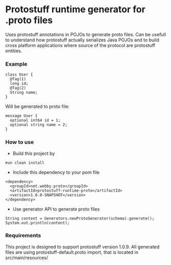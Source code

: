 Protostuff runtime generator for .proto files
====

Uses protostuff annotations in POJOs to generate proto files. Can be usefull to understand how protostuff actually serializes Java POJOs and to build cross platform applications where source of the protocol are protostuff entities.

### Example

```
class User {
  @Tag(1)
  long id;
  @Tag(2)
  String name;
}
```

Will be generated to proto file:
```
message User {
  optional int64 id = 1;
  optional string name = 2;
}
```

### How to use

* Build this project by
```
mvn clean install
```
* Include this dependency to your pom file
```
<dependency>
  <groupId>net.webby.proto</groupId>
  <artifactId>protostuff-runtime-proto</artifactId>
  <version>1.0.0-SNAPSHOT</version>
</dependency>
```
* Use generator API to generate proto files
```
String content = Generators.newProtoGenerator(schema).generate();
System.out.println(content);
```

### Requirements

This project is designed to support protostuff version 1.0.9. All generated files are using protostuff-default.proto import, that is located in src/main/resources/
